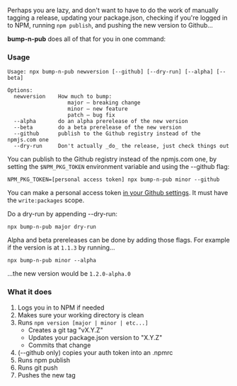 Perhaps you are lazy, and don't want to have to do the work of manually tagging
a release, updating your package.json, checking if you're logged in to NPM,
running `npm publish`, and pushing the new version to Github...

**bump-n-pub** does all of that for you in one command:

### Usage

```
Usage: npx bump-n-pub newversion [--github] [--dry-run] [--alpha] [--beta]

Options:
  newversion    How much to bump:
                   major — breaking change
                   minor — new feature
                   patch — bug fix
  --alpha       do an alpha prerelease of the new version
  --beta        do a beta prerelease of the new version
  --github      publish to the Github registry instead of the npmjs.com one
  --dry-run     Don't actually _do_ the release, just check things out
```

You can publish to the Github registry instead of the npmjs.com one, by setting
the `$NPM_PKG_TOKEN` environment variable and using the --github flag:

```
NPM_PKG_TOKEN=[personal access token] npx bump-n-pub minor --github
```

You can make a personal access token [in your Github settings](https://github.com/settings/tokens).
It must have the `write:packages` scope.

Do a dry-run by appending --dry-run:

```
npx bump-n-pub major dry-run
```

Alpha and beta prereleases can be done by adding those flags. For example if the version is at `1.1.3` by running...

```
npx bump-n-pub minor --alpha
```

...the new version would be `1.2.0-alpha.0`

### What it does
1. Logs you in to NPM if needed
2. Makes sure your working directory is clean
3. Runs `npm version [major | minor | etc...]`
    - Creates a git tag "vX.Y.Z"
    - Updates your package.json version to "X.Y.Z"
    - Commits that change
4. (--github only) copies your auth token into an .npmrc
5. Runs npm publish
6. Runs git push
7. Pushes the new tag
